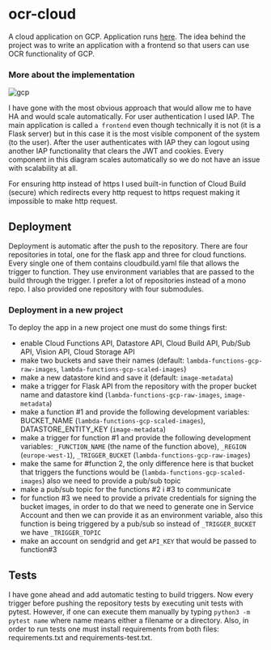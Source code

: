 # ocr-cloud

A cloud application on GCP. Application runs [here](http://lambda-functions-gcp.ew.r.appspot.com/). The idea behind the project was to write an application with a frontend so that users can use OCR functionality of GCP.

### More about the implementation

![gcp](https://drive.google.com/file/d/1XZ_GRvyqblzH824AoYvpq_2IvsN27tZM/preview)

I have gone with the most obvious approach that would allow me to have HA and would scale automatically. For user authentication I used IAP. The main application is called `a frontend` even though technically it is not (it is a Flask server) but in this case it is the most visible component of the system (to the user). After the user authenticates with IAP they can logout using another IAP functionality that clears the JWT and cookies. Every component in this diagram scales automatically so we do not have an issue with scalability at all.

For ensuring http instead of https I used built-in function of Cloud Build (secure) which redirects every http request to https request making it impossible to make http request.

## Deployment

Deployment is automatic after the push to the repository. There are four repositories in total, one for the flask app and three for cloud functions. Every single one of them contains cloudbuild.yaml file that allows the trigger to function. They use environment variables that are passed to the build through the trigger. I prefer a lot of repositories instead of a mono repo. I also provided one repository with four submodules.

### Deployment in a new project

To deploy the app in a new project one must do some things first:
* enable Cloud Functions API, Datastore API, Cloud Build API,  Pub/Sub API, Vision API, Cloud Storage API
* make two buckets and save their names (default: `lambda-functions-gcp-raw-images`, `lambda-functions-gcp-scaled-images`)
* make a new datastore kind and save it (default: `image-metadata`)
* make a trigger for Flask API from the repository with the proper bucket name and datastore kind (`lambda-functions-gcp-raw-images`, `image-metadata`)
* make a function #1 and provide the following development variables: BUCKET_NAME (`lambda-functions-gcp-scaled-images`), DATASTORE_ENTITY_KEY (`image-metadata`)
* make a trigger for function #1 and provide the following development variables: `_FUNCTION_NAME` (the name of the function above), `_REGION` (`europe-west-1`), `_TRIGGER_BUCKET` (`lambda-functions-gcp-raw-images`)
* make the same for #function 2, the only difference here is that bucket that triggers the functions would be (`lambda-functions-gcp-scaled-images`) also we need to provide a pub/sub topic
* make a pub/sub topic for the functions #2 i #3 to communicate
* for function #3 we need to provide a private credentials for signing the bucket images, in order to do that we need to generate one in Service Account and then we can provide it as an environment variable, also this function is being triggered by a pub/sub so instead of `_TRIGGER_BUCKET` we have `_TRIGGER_TOPIC`
* make an account on sendgrid and get `API_KEY` that would be passed to function#3



## Tests

I have gone ahead and add automatic testing to build triggers. Now every trigger before pushing the repository tests by executing unit tests with pytest. However, if one can execute them manually by typing `python3 -m pytest name`  where name means either a filename or a directory. Also, in order to run tests one must install requirements from both files: requirements.txt and requirements-test.txt.

